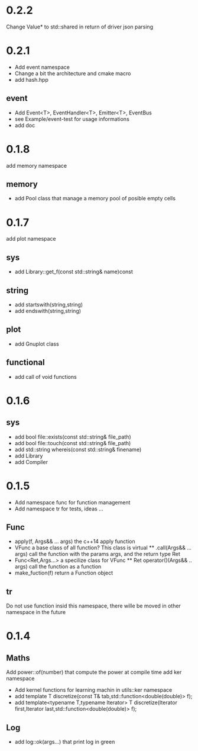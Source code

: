 0.2.2
=====

Change Value* to std::shared<Value> in return of driver json parsing

0.2.1
=====
* Add event namespace
* Change a bit the architecture and cmake macro
* add hash.hpp

event
-----

* Add Event\<T\>, EventHandler\<T\>, Emitter\<T\>, EventBus
* see Example/event-test for usage informations
* add doc

0.1.8
=====

add memory namespace

memory
------

* add Pool<T> class that manage a memory pool of posible empty cells


0.1.7
=====

add plot namespace

sys
---

* add Library::get_f(const std::string& name)const

string
------

* add startswith(string,string)
* add endswith(string,string)

plot
----

* add Gnuplot class


functional
----------

* add call of void functions


0.1.6
=====

sys
---

* add bool file::exists(const std::string& file_path)
* add bool file::touch(const std::string& file_path)
* add std::string whereis(const std::string& finename)
* add Library
* add Compiler


0.1.5
=====

* Add namespace func for function management
* Add namespace tr for tests, ideas ...

Func
----

* apply(f, Args&& ... args) the c++14 apply function
* VFunc a base class of all function? This class is virtual
** .call<Ret>(Args&& ... args) call the function with the params args, and the return type Ret
* Func<Ret,Args...> a specilize class for VFunc
** Ret operator()(Args&& .. args) call the function as a function
* make_fuction(f) return a Function object

tr
--

Do not use function insid this namespace, there wille be moved in other namespace in the future

0.1.4
=====

Maths
----

Add power<N>::of(number) that compute the power at compile time
add ker namespace

* Add kernel functions for learning machin in utils::ker namespace
* add template<typename T> T discretize(const T& tab,std::function<double(double)> f);
* add template<typename T,typename Iterator> T discretize(Iterator first,Iterator last,std::function<double(double)> f);

Log
---

* add log::ok(args...) that print log in green

